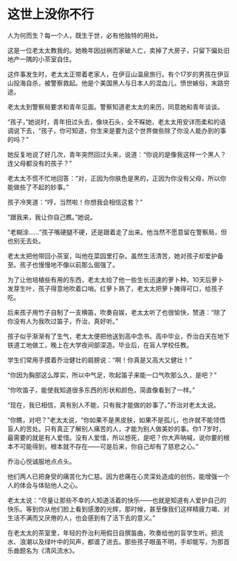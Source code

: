 # 这世上没你不行

人为何而生？每一个人，既生于世，必有他独特的用处。 

这是一位老太太教我的。她晚年因战祸而家破人亡，卖掉了大房子，只留下偏处旧地产一隅的小茶室自住。 

这件事发生时，老太太正带着老家人，在伊豆山温泉旅行。有个17岁的男孩在伊豆山投海自杀，被警察救起。他是个美国黑人与日本人的混血儿，愤世嫉俗，末路穷途。 

老太太到警察局要求和青年见面。警察知道老太太的来历，同意她和青年谈谈。 

“孩子，”她说时，青年扭过头去，像块石头，全不睬她，老太太用安详而柔和的语调说下去，“孩子，你可知道，你生来是要为这个世界做些除了你没人能办到的事的吗？” 

她反复地说了好几次，青年突然回过头来，说道：“你说的是像我这样一个黑人？连父母都没有的孩子？” 

老太太不慌不忙地回答：“对，正因为你肤色是黑的，正因为你没有父母，所以你能做些了不起的妙事。” 

孩子冷笑道：“哼，当然啦！你想我会相信这套？” 

“跟我来，我让你自己瞧。”她说。 

“老糊涂……”孩子嘴硬腿不硬，还是跟着走了出来。他当然不愿意留在警察局，但也别无去处。 

老太太把他带回小茶室，叫他在菜园里打杂。虽然生活清苦，她对孩子却爱护备至。孩子也慢慢地不像以前那么倔强了。 

为了让他培植些有用的东西，老太太给了他一些生长迅速的萝卜种。10天后萝卜发芽生叶，孩子得意地吹着口哨。红萝卜熟了，老太太把萝卜腌得可口，给孩子吃。 

后来孩子用竹子自制了一支横笛，吹奏自娱，老太太听了也很愉快，赞道：“除了你没有人为我吹过笛子，乔治，真好听。” 

孩子似乎渐渐有了生气，老太太便把他送到高中念书。高中毕业，乔治白天在地下铁道工地做工，晚上在大学夜间部深造。毕业后，在盲人学校任教。 

学生们常用手摸着乔治健壮的肩膀说：“啊！你真是又高大又健壮！” 

“你因为胸部这么厚实，所以中气足，吹起笛子来能一口气吹那么久，是吧？” 

“你吹笛子，能使我知道很多东西的形状和颜色，简直像看到了一样。” 

“现在，我已相信，真有别人不能，只有我才能做的妙事了。”乔治对老太太说。 

“你瞧，对吧？”老太太说，“你如果不是黑皮肤，如果不是孤儿，也许就不能领悟盲人的苦处。只有真正了解别人痛苦的人，才能为别人做美妙的事。你1 7岁时，最需要的就是有人爱惜。没有人爱惜，所以想死，是吧？你大声呐喊，说你要的根本不可能得到，根本就不存在——可是后来，你自己却有了慈悲之心。” 

乔治心悦诚服地点点头。 

他们两人已把身受的痛苦化为仁慈。因为悲痛在心灵深处造成的创伤，能增强一个人的体会与体贴他人之心。 

老太太说：“尽量让那些不幸的人知道活着的快乐——也就是知道有人爱护自己的快乐。等到你从他们脸上看到感激的光辉，那时候，甚至像我们这样精疲力竭、对生活不满而又厌倦的人，也会感到有了活下去的意义。” 

在老太太的茶室里，年轻的乔治利用假日自撰笛曲，吹奏给他的盲学生听。把流水、浪潮以及绿叶中的风声，都谱了进去。那些孩子眼虽不明，手却能写，为那首乐曲题名为《清风流水》。